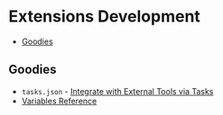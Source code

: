 # Extensions Development

<!-- TOC -->

- [Goodies](#goodies)

<!-- /TOC -->

## Goodies

* `tasks.json` - [Integrate with External Tools via Tasks](https://code.visualstudio.com/Docs/editor/tasks)
* [Variables Reference](https://code.visualstudio.com/docs/editor/variables-reference)
